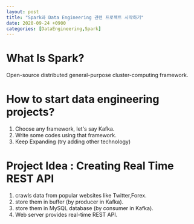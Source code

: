 ```yaml
---
layout: post
title: "Spark와 Data Engineering 관련 프로젝트 시작하기"
date: 2020-09-24 +0900
categories: [DataEngineering,Spark]
---
```


# What Is Spark?
Open-source distributed general-purpose cluster-computing framework.

# How to start data engineering projects?
1. Choose any framework, let's say Kafka.
2. Write some codes using that framework.
3. Keep Expanding (try adding other technology)

# Project Idea : Creating Real Time REST API
1. crawls data from popular websites like Twitter,Forex.
2. store them in buffer (by producer in Kafka).
3. store them in MySQL database (by consumer in Kafka).
4. Web server provides real-time REST API.